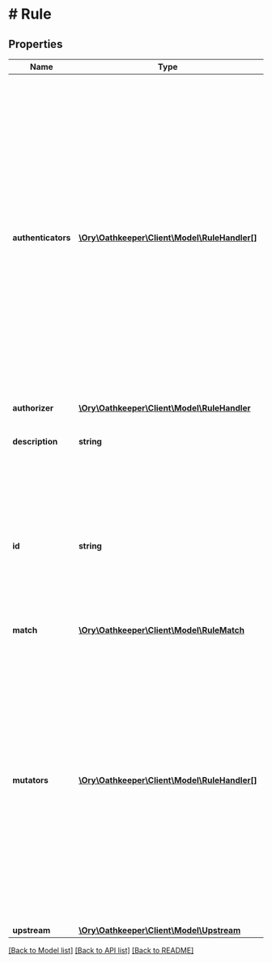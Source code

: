 # # Rule

## Properties

Name | Type | Description | Notes
------------ | ------------- | ------------- | -------------
**authenticators** | [**\Ory\Oathkeeper\Client\Model\RuleHandler[]**](RuleHandler.md) | Authenticators is a list of authentication handlers that will try and authenticate the provided credentials. Authenticators are checked iteratively from index 0 to n and if the first authenticator to return a positive result will be the one used.  If you want the rule to first check a specific authenticator  before \&quot;falling back\&quot; to others, have that authenticator as the first item in the array. | [optional] 
**authorizer** | [**\Ory\Oathkeeper\Client\Model\RuleHandler**](RuleHandler.md) |  | [optional] 
**description** | **string** | Description is a human readable description of this rule. | [optional] 
**id** | **string** | ID is the unique id of the rule. It can be at most 190 characters long, but the layout of the ID is up to you. You will need this ID later on to update or delete the rule. | [optional] 
**match** | [**\Ory\Oathkeeper\Client\Model\RuleMatch**](RuleMatch.md) |  | [optional] 
**mutators** | [**\Ory\Oathkeeper\Client\Model\RuleHandler[]**](RuleHandler.md) | Mutators is a list of mutation handlers that transform the HTTP request. A common use case is generating a new set of credentials (e.g. JWT) which then will be forwarded to the upstream server.  Mutations are performed iteratively from index 0 to n and should all succeed in order for the HTTP request to be forwarded. | [optional] 
**upstream** | [**\Ory\Oathkeeper\Client\Model\Upstream**](Upstream.md) |  | [optional] 

[[Back to Model list]](../../README.md#documentation-for-models) [[Back to API list]](../../README.md#documentation-for-api-endpoints) [[Back to README]](../../README.md)


